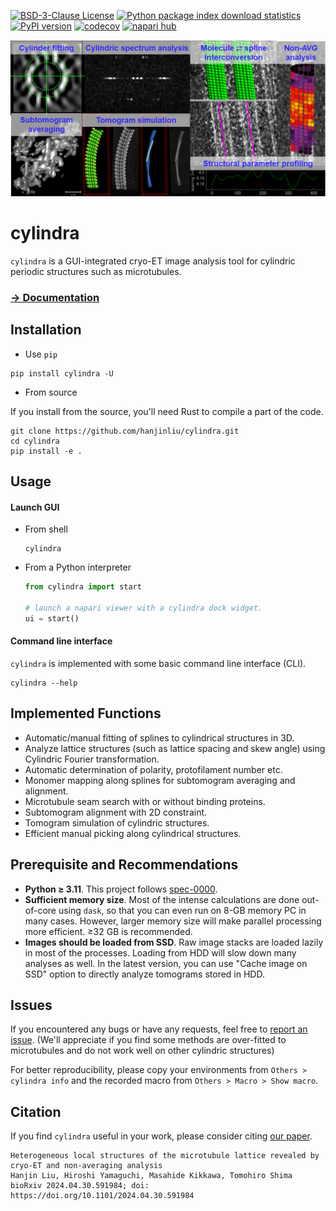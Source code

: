 [![BSD-3-Clause License](https://img.shields.io/pypi/l/cylindra.svg?color=green)](https://github.com/hanjinliu/cylindra/blob/main/LICENSE)
[![Python package index download statistics](https://img.shields.io/pypi/dm/cylindra.svg)](https://pypistats.org/packages/cylindra)
[![PyPI version](https://badge.fury.io/py/cylindra.svg)](https://badge.fury.io/py/cylindra)
[![codecov](https://codecov.io/gh/hanjinliu/cylindra/graph/badge.svg?token=X1F259JYT5)](https://codecov.io/gh/hanjinliu/cylindra)
[![napari hub](https://img.shields.io/endpoint?url=https://api.napari-hub.org/shields/cylindra)](https://napari-hub.org/plugins/cylindra)

![](https://github.com/hanjinliu/cylindra/blob/main/resources/fig.png)

# cylindra

`cylindra` is a GUI-integrated cryo-ET image analysis tool for cylindric periodic
structures such as microtubules.

### [&rarr; Documentation](https://hanjinliu.github.io/cylindra/)

## Installation

- Use `pip`

```shell
pip install cylindra -U
```

- From source

If you install from the source, you'll need Rust to compile a part of the code.

```shell
git clone https://github.com/hanjinliu/cylindra.git
cd cylindra
pip install -e .
```

## Usage

#### Launch GUI

- From shell

  ```shell
  cylindra
  ```

- From a Python interpreter

  ```python
  from cylindra import start

  # launch a napari viewer with a cylindra dock widget.
  ui = start()
  ```

#### Command line interface

`cylindra` is implemented with some basic command line interface (CLI).

```shell
cylindra --help
```

## Implemented Functions

- Automatic/manual fitting of splines to cylindrical structures in 3D.
- Analyze lattice structures (such as lattice spacing and skew angle) using Cylindric
  Fourier transformation.
- Automatic determination of polarity, protofilament number etc.
- Monomer mapping along splines for subtomogram averaging and alignment.
- Microtubule seam search with or without binding proteins.
- Subtomogram alignment with 2D constraint.
- Tomogram simulation of cylindric structures.
- Efficient manual picking along cylindrical structures.

## Prerequisite and Recommendations

- **Python &ge; 3.11**. This project follows [spec-0000](https://scientific-python.org/specs/spec-0000/).
- **Sufficient memory size**. Most of the intense calculations are done out-of-core
  using `dask`, so that you can even run on 8-GB memory PC in many cases. However,
  larger memory size will make parallel processing more efficient. &ge;32 GB is
  recommended.
- **Images should be loaded from SSD**. Raw image stacks are loaded lazily in most of
  the processes. Loading from HDD will slow down many analyses as well. In the latest version, you can use "Cache image on SSD" option to directly analyze tomograms stored in HDD.

## Issues

If you encountered any bugs or have any requests, feel free to
[report an issue](https://github.com/hanjinliu/cylindra/issues/new).
(We'll appreciate if you find some methods are over-fitted to microtubules and do not
work well on other cylindric structures)

For better reproducibility, please copy your environments from `Others > cylindra info`
and the recorded macro from `Others > Macro > Show macro`.

## Citation

If you find `cylindra` useful in your work, please consider citing [our paper](https://www.biorxiv.org/content/10.1101/2024.04.30.591984v1).

```
Heterogeneous local structures of the microtubule lattice revealed by cryo-ET and non-averaging analysis
Hanjin Liu, Hiroshi Yamaguchi, Masahide Kikkawa, Tomohiro Shima
bioRxiv 2024.04.30.591984; doi: https://doi.org/10.1101/2024.04.30.591984
```
